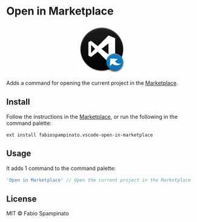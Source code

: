 # Open in Marketplace

<p align="center">
  <img src="https://raw.githubusercontent.com/fabiospampinato/vscode-open-in-marketplace/master/resources/logo.png" width="128" alt="Logo">
</p>

Adds a command for opening the current project in the [Marketplace](https://marketplace.visualstudio.com).

## Install

Follow the instructions in the [Marketplace](https://marketplace.visualstudio.com/items?itemName=fabiospampinato.vscode-open-in-marketplace), or run the following in the command palette:

```shell
ext install fabiospampinato.vscode-open-in-marketplace
```

## Usage

It adds 1 command to the command palette:

```js
'Open in Marketplace' // Open the current project in the Marketplace
```

## License

MIT © Fabio Spampinato
